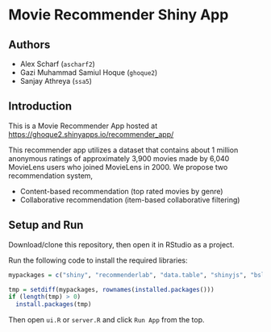 # Movie Recommender Shiny App

## Authors

- Alex Scharf (`ascharf2`)
- Gazi Muhammad Samiul Hoque (`ghoque2`)
- Sanjay Athreya (`ssa5`)

## Introduction

This is a Movie Recommender App hosted at https://ghoque2.shinyapps.io/recommender_app/

This recommender app utilizes a dataset that contains about 1 million anonymous ratings of approximately 3,900 movies made by 6,040 MovieLens users who joined MovieLens in 2000. We propose two recommendation system, 

- Content-based recommendation (top rated movies by genre)
- Collaborative recommendation (item-based collaborative filtering)

## Setup and Run

Download/clone this repository, then open it in RStudio as a project.

Run the following code to install the required libraries:

```r
mypackages = c("shiny", "recommenderlab", "data.table", "shinyjs", "bslib", "stringr", "dplyr", "Matrix")

tmp = setdiff(mypackages, rownames(installed.packages()))
if (length(tmp) > 0)
  install.packages(tmp)
```

Then open `ui.R` or `server.R` and click `Run App` from the top.
